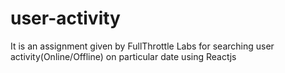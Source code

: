 # user-activity
It is an assignment given by FullThrottle Labs for searching user activity(Online/Offline) on particular date using Reactjs
